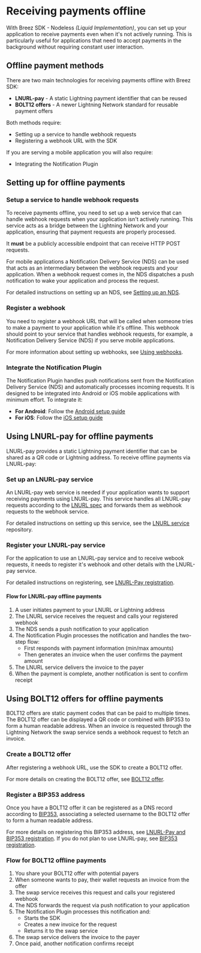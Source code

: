 # Receiving payments offline

With Breez SDK - Nodeless *(Liquid Implementation)*, you can set up your application to receive payments even when it's not actively running. This is particularly useful for applications that need to accept payments in the background without requiring constant user interaction.

## Offline payment methods

There are two main technologies for receiving payments offline with Breez SDK:

- **LNURL-pay** - A static Lightning payment identifier that can be reused
- **BOLT12 offers** - A newer Lightning Network standard for reusable payment offers

Both methods require:
- Setting up a service to handle webhook requests
- Registering a webhook URL with the SDK

If you are serving a mobile application you will also require:
- Integrating the Notification Plugin

## Setting up for offline payments

### Setup a service to handle webhook requests

To receive payments offline, you need to set up a web service that can handle webhook requests when your application isn't actively running. This service acts as a bridge between the Lightning Network and your application, ensuring that payment requests are properly processed. 

It **must** be a publicly accessible endpoint that can receive HTTP POST requests. 

For mobile applications a Notification Delivery Service (NDS) can be used that acts as an intermediary between the webhook requests and your application. When a webhook request comes in, the NDS dispatches a push notification to wake your application and process the request.

For detailed instructions on setting up an NDS, see [Setting up an NDS](/notifications/setup_nds.md).

### Register a webhook

You need to register a webhook URL that will be called when someone tries to make a payment to your application while it's offline. This webhook should point to your service that handles webhook requests, for example, a Notification Delivery Service (NDS) if you serve mobile applications.

For more information about setting up webhooks, see [Using webhooks](/notifications/using_webhooks.md).

### Integrate the Notification Plugin

The Notification Plugin handles push notifications sent from the Notification Delivery Service (NDS) and automatically processes incoming requests. It is designed to be integrated into Android or iOS mobile applications with minimum effort. To integrate it:

- **For Android**: Follow the [Android setup guide](/notifications/android_setup.md)
- **For iOS**: Follow the [iOS setup guide](/notifications/ios_setup.md)

## Using LNURL-pay for offline payments

LNURL-pay provides a static Lightning payment identifier that can be shared as a QR code or Lightning address. To receive offline payments via LNURL-pay:

### Set up an LNURL-pay service

An LNURL-pay web service is needed if your application wants to support receiving payments using LNURL-pay. This service handles all LNURL-pay requests according to the [LNURL spec](https://github.com/lnurl/luds) and forwards them as webhook requests to the webhook service.

For detailed instructions on setting up this service, see the <a target="_blank" href="https://github.com/breez/breez-lnurl">LNURL service</a> repository.


### Register your LNURL-pay service

For the application to use an LNURL-pay service and to receive webook requests, it needs to register it's webhook and other details with the LNURL-pay service.

For detailed instructions on registering, see [LNURL-Pay registration](/notifications/lnurl_pay_registration.md).


#### Flow for LNURL-pay offline payments

1. A user initiates payment to your LNURL or Lightning address
2. The LNURL service receives the request and calls your registered webhook
3. The NDS sends a push notification to your application
4. The Notification Plugin processes the notification and handles the two-step flow:
   - First responds with payment information (min/max amounts)
   - Then generates an invoice when the user confirms the payment amount
5. The LNURL service delivers the invoice to the payer
6. When the payment is complete, another notification is sent to confirm receipt

## Using BOLT12 offers for offline payments

BOLT12 offers are static payment codes that can be paid to multiple times. The BOLT12 offer can be displayed a QR code or combined with BIP353 to form a human readable address. When an invoice is requested through the Lightning Network the swap service sends a webhook request to fetch an invoice.

### Create a BOLT12 offer

After registering a webhook URL, use the SDK to create a BOLT12 offer.

For more details on creating the BOLT12 offer, see [BOLT12 offer](receive_payment.md#bolt12-offer).

### Register a BIP353 address

Once you have a BOLT12 offer it can be registered as a DNS record according to [BIP353](https://github.com/bitcoin/bips/blob/master/bip-0353.mediawiki), associating a selected username to the BOLT12 offer to form a human readable address.

For more details on registering this BIP353 address, see [LNURL-Pay and BIP353 registration](lnurl_pay_service.md). If you do not plan to use LNURL-pay, see [BIP353 registration](bip353_pay_service.md).

### Flow for BOLT12 offline payments

1. You share your BOLT12 offer with potential payers
2. When someone wants to pay, their wallet requests an invoice from the offer
3. The swap service receives this request and calls your registered webhook
4. The NDS forwards the request via push notification to your application
5. The Notification Plugin processes this notification and:
   - Starts the SDK
   - Creates a new invoice for the request
   - Returns it to the swap service
6. The swap service delivers the invoice to the payer
7. Once paid, another notification confirms receipt
